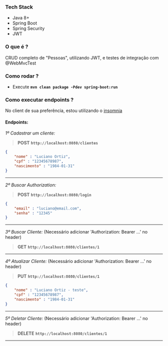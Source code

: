 ### Tech Stack
- Java 8+
- Spring Boot
- Spring Security
- JWT

### O que é ?
CRUD completo de "Pessoas", utilizando JWT, e testes de integração com @WebMvcTest

### Como rodar ?
- Execute **`mvn clean package -Pdev spring-boot:run`**

### Como executar endpoints ?
No client de sua preferência, estou utilizando o [insomnia](https://insomnia.rest/)

#### Endpoints:

*1º Cadastrar um cliente:*
> **POST** **`http://localhost:8080/clientes`**
```json
{
	"nome" : "Luciano Ortiz",
	"cpf" : "12345678987",
	"nascimento" : "1984-01-31"
}
```

<hr>

*2º Buscar Authorization:*
> **POST** **`http://localhost:8080/login`**
```json
{
	"email" : "luciano@email.com",
	"senha" : "12345"
}
```

<hr>

*3º Buscar Cliente:* (Necessário adicionar 'Authorization: Bearer ...' no header)
> **GET** **`http://localhost:8080/clientes/1`**

<hr>

*4º Atualizar Cliente:* (Necessário adicionar 'Authorization: Bearer ...' no header)
> **PUT** **`http://localhost:8080/clientes/1`**
```json
{
	"nome" : "Luciano Ortiz - teste",
	"cpf" : "12345678987",
	"nascimento" : "1984-01-31"
}
```

<hr>

*5º Deletar Cliente:* (Necessário adicionar 'Authorization: Bearer ...' no header)
> **DELETE** **`http://localhost:8080/clientes/1`**

<hr>
